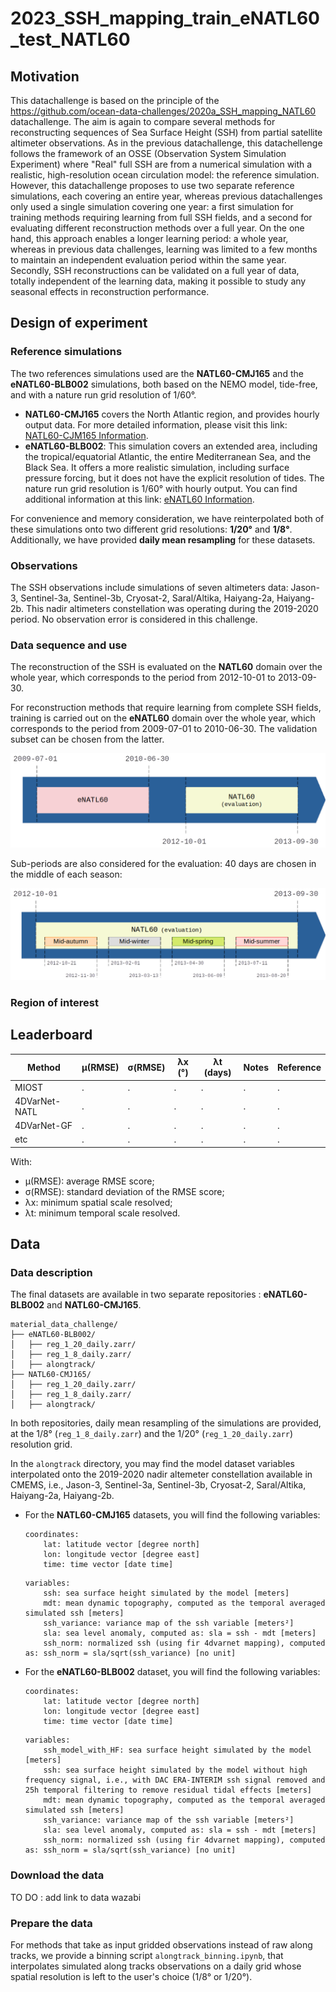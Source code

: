 # 2023_SSH_mapping_train_eNATL60_test_NATL60

## Motivation

This datachallenge is based on the principle of the https://github.com/ocean-data-challenges/2020a_SSH_mapping_NATL60 datachallenge. The aim is again to compare several methods for reconstructing sequences of Sea Surface Height (SSH) from partial satellite altimeter observations. As in the previous datachallenge, this datachellenge follows the framework of an OSSE (Observation System Simulation Experiment) where "Real" full SSH are from a numerical simulation with a realistic, high-resolution ocean circulation model: the reference simulation. However, this datachallenge proposes to use two separate reference simulations, each covering an entire year, whereas previous datachallenges only used a single simulation covering one year: a first simulation for training methods requiring learning from full SSH fields, and a second for evaluating different reconstruction methods over a full year. On the one hand, this approach enables a longer learning period: a whole year, whereas in previous data challenges, learning was limited to a few months to maintain an independent evaluation period within the same year. Secondly, SSH reconstructions can be validated on a full year of data, totally independent of the learning data, making it possible to study any seasonal effects in reconstruction performance.  

## Design of experiment 

### Reference simulations 

The two references simulations used are the **NATL60-CMJ165** and the **eNATL60-BLB002** simulations, both based on the NEMO model, tide-free, and with a nature run grid resolution of 1/60°. 
- **NATL60-CMJ165** covers the North Atlantic region, and provides hourly output data. For more detailed information, please visit this link: [NATL60-CJM165 Information](https://github.com/meom-configurations/NATL60-CJM165).
- **eNATL60-BLB002**: This simulation covers an extended area, including the tropical/equatorial Atlantic, the entire Mediterranean Sea, and the Black Sea. It offers a more realistic simulation, including surface pressure forcing, but it does not have the explicit resolution of tides. The nature run grid resolution is 1/60° with hourly output. You can find additional information at this link: [eNATL60 Information](https://github.com/ocean-next/eNATL60).
  
For convenience and memory consideration, we have reinterpolated both of these simulations onto two different grid resolutions: **1/20°** and **1/8°**. Additionally, we have provided **daily mean resampling** for these datasets.

### Observations

The SSH observations include simulations of seven altimeters data: Jason-3, Sentinel-3a, Sentinel-3b, Cryosat-2, Saral/Altika, Haiyang-2a, Haiyang-2b. This nadir altimeters constellation was operating during the 2019-2020 period. No observation error is considered in this challenge.

### Data sequence and use

The reconstruction of the SSH is evaluated on the **NATL60** domain over the whole year, which corresponds to the period from 2012-10-01 to 2013-09-30.

For reconstruction methods that require learning from complete SSH fields, training is carried out on the **eNATL60** domain over the whole year, which corresponds to the period from 2009-07-01 to 2010-06-30. The validation subset can be chosen from the latter.

<img src='figures/periods_enatl_natl.png' alt='Periods eNATL NATL diagram'>

Sub-periods are also considered for the evaluation: 40 days are chosen in the
middle of each season:

<img src='figures/sub_periods_seasons.png' alt='Sub-periods NATL diagram'>

<!--
To highlight the particularities of the different seasons of the year, sub-periods of 40 days in the middle of each season are defined. In this situation, for learning-based methods, training on the X sub-periods of eNATL60 would naturally lead to the assessment of the model on X sub-periods of NATL60 or the whole domain

TODO: parler des sous-périodes (milieux de saisons)

- Hiver     : YYYY-02-01 à YYYY-03-13
- Printemps : YYYY-04-30 à YYYY-06-09
- Été       : YYYY-07-11 à YYYY-08-20
- Automne   : YYYY-10-21 à YYYY-11-30
-->
### Region of interest

## Leaderboard

| Method | µ(RMSE) | σ(RMSE) | λx (°) | λt (days) | Notes | Reference |
| ------ | ------- | ------- | ------ | --------- | ----- | --------- |
| MIOST  | . | . | . | . | . | . |
| 4DVarNet-NATL  | . | . | . | . | . | . |
| 4DVarNet-GF  | . | . | . | . | . | . |
| etc  | . | . | . | . | . | . |

With:
- µ(RMSE): average RMSE score;
- σ(RMSE): standard deviation of the RMSE score;
- λx: minimum spatial scale resolved;
- λt: minimum temporal scale resolved.

## Data 

### Data description

The final datasets are available in two separate repositories : **eNATL60-BLB002** and **NATL60-CMJ165**. 
```
material_data_challenge/
├── eNATL60-BLB002/
│   ├── reg_1_20_daily.zarr/
│   ├── reg_1_8_daily.zarr/
│   ├── alongtrack/
├── NATL60-CMJ165/
│   ├── reg_1_20_daily.zarr/
│   ├── reg_1_8_daily.zarr/
│   ├── alongtrack/
```
In both repositories, daily mean resampling of the simulations are provided, at the 1/8° (```reg_1_8_daily.zarr```) and the 1/20° (```reg_1_20_daily.zarr```) resolution grid. 

In the ```alongtrack``` directory, you may find the model dataset variables interpolated onto the 2019-2020 nadir altemeter constellation available in CMEMS, i.e., Jason-3, Sentinel-3a, Sentinel-3b, Cryosat-2, Saral/Altika, Haiyang-2a, Haiyang-2b.

- For the **NATL60-CMJ165** datasets, you will find the following variables:
  ``` 
  coordinates:
      lat: latitude vector [degree north]
      lon: longitude vector [degree east]
      time: time vector [date time]
  ```
  ``` 
  variables:
      ssh: sea surface height simulated by the model [meters]
      mdt: mean dynamic topography, computed as the temporal averaged simulated ssh [meters]
      ssh_variance: variance map of the ssh variable [meters²]
      sla: sea level anomaly, computed as: sla = ssh - mdt [meters]
      ssh_norm: normalized ssh (using fir 4dvarnet mapping), computed as: ssh_norm = sla/sqrt(ssh_variance) [no unit]
  ```

- For the **eNATL60-BLB002** dataset, you will find the following variables:
  ``` 
  coordinates:
      lat: latitude vector [degree north]
      lon: longitude vector [degree east]
      time: time vector [date time]
  ```
  ``` 
  variables:
      ssh_model_with_HF: sea surface height simulated by the model [meters]
      ssh: sea surface height simulated by the model without high frequency signal, i.e., with DAC ERA-INTERIM ssh signal removed and 25h temporal filtering to remove residual tidal effects [meters]
      mdt: mean dynamic topography, computed as the temporal averaged simulated ssh [meters]
      ssh_variance: variance map of the ssh variable [meters²]
      sla: sea level anomaly, computed as: sla = ssh - mdt [meters]
      ssh_norm: normalized ssh (using fir 4dvarnet mapping), computed as: ssh_norm = sla/sqrt(ssh_variance) [no unit]
  ```
### Download the data

TO DO : add link to data wazabi

### Prepare the data

For methods that take as input gridded observations instead of raw along tracks, we provide a binning script ```alongtrack_binning.ipynb```, that interpolates simulated along tracks observations on a daily grid whose spatial resolution is left to the user's choice (1/8° or 1/20°).
